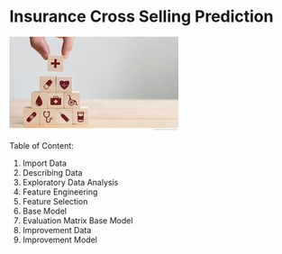 # Insurance Cross Selling Prediction
![Image of CrossSell](https://github.com/alamalfaris/Insured_Cross_Sell/blob/main/img_cross.jpg)

Table of Content:
1. Import Data
2. Describing Data
3. Exploratory Data Analysis
4. Feature Engineering
5. Feature Selection
6. Base Model
7. Evaluation Matrix Base Model
8. Improvement Data
9. Improvement Model
